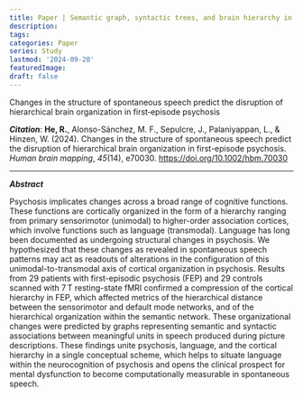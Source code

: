 ```yaml
---
title: Paper | Semantic graph, syntactic trees, and brain hierarchy in psychosis
description:
tags:
categories: Paper
series: Study
lastmod: '2024-09-20'
featuredImage:
draft: false
---
```


Changes in the structure of spontaneous speech predict the disruption of hierarchical brain organization in first‐episode psychosis

<!--more-->

_**Citation**_: **He, R.**, Alonso-Sánchez, M. F., Sepulcre, J., Palaniyappan, L., & Hinzen, W. (2024). Changes in the structure of spontaneous speech predict the disruption of hierarchical brain organization in first-episode psychosis. *Human brain mapping*, *45*(14), e70030. https://doi.org/10.1002/hbm.70030

---

_**Abstract**_

Psychosis implicates changes across a broad range of cognitive functions. These functions are cortically organized in the form of a hierarchy ranging from primary sensorimotor (unimodal) to higher-order association cortices, which involve functions such as language (transmodal). Language has long been documented as undergoing structural changes in psychosis. We hypothesized that these changes as revealed in spontaneous speech patterns may act as readouts of alterations in the configuration of this unimodal-to-transmodal axis of cortical organization in psychosis. Results from 29 patients with first-episodic psychosis (FEP) and 29 controls scanned with 7 T resting-state fMRI confirmed a compression of the cortical hierarchy in FEP, which affected metrics of the hierarchical distance between the sensorimotor and default mode networks, and of the hierarchical organization within the semantic network. These organizational changes were predicted by graphs representing semantic and syntactic associations between meaningful units in speech produced during picture descriptions. These findings unite psychosis, language, and the cortical hierarchy in a single conceptual scheme, which helps to situate language within the neurocognition of psychosis and opens the clinical prospect for mental dysfunction to become computationally measurable in spontaneous speech.
